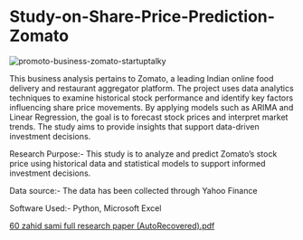 # Study-on-Share-Price-Prediction-Zomato
![promoto-business-zomato-startuptalky](https://github.com/user-attachments/assets/245f32d5-735b-40df-8a55-c8751c78ebb5)



This business analysis pertains to Zomato, a leading Indian online food delivery and restaurant aggregator platform. The project uses data analytics techniques to examine historical stock performance and identify key factors influencing share price movements. By applying models such as ARIMA and Linear Regression, the goal is to forecast stock prices and interpret market trends. The study aims to provide insights that support data-driven investment decisions.


Research Purpose:- This study is to analyze and predict Zomato’s stock price using historical data and statistical models to support informed investment decisions.

Data source:- The data has been collected through Yahoo Finance

Software Used:- Python, Microsoft Excel



[60 zahid sami full research paper (AutoRecovered).pdf](https://github.com/user-attachments/files/20930690/60.zahid.sami.full.research.paper.AutoRecovered.pdf)



